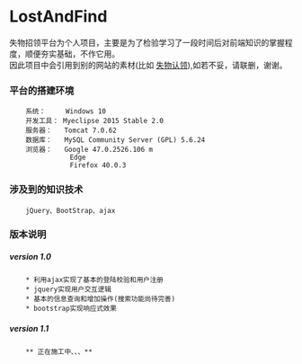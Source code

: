 # LostAndFind
失物招领平台为个人项目，主要是为了检验学习了一段时间后对前端知识的掌握程度，顺便夯实基础，不作它用。		
因此项目中会引用到别的网站的素材(比如 [失物认领](http://www.shiwurenling.com/ "参考网站")),如若不妥，请联删，谢谢。

### 平台的搭建环境	
		系统：     Windows 10 
		开发工具： Myeclipse 2015 Stable 2.0
        服务器：   Tomcat 7.0.62
        数据库：   MySQL Community Server (GPL) 5.6.24
        浏览器：   Google 47.0.2526.106 m
                   Edge 
                   Firefox 40.0.3
### 涉及到的知识技术	
		jQuery、BootStrap、ajax
### 版本说明

##### version 1.0
		* 利用ajax实现了基本的登陆校验和用户注册
		* jquery实现用户交互逻辑
		* 基本的信息查询和增加操作(搜索功能尚待完善)
		* bootstrap实现响应式效果

##### version 1.1
        ** 正在施工中、、、**